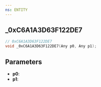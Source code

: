 ```yaml
---
ns: ENTITY
---
```

## _0xC6A1A3D63F122DE7

```c
// 0xC6A1A3D63F122DE7
void _0xC6A1A3D63F122DE7(Any p0, Any p1);
```

## Parameters
* **p0**:
* **p1**:
